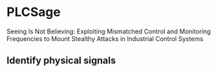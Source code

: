 # PLCSage
Seeing Is Not Believing: Exploiting Mismatched Control and Monitoring Frequencies to Mount Stealthy Attacks in Industrial Control Systems


## Identify physical signals


##